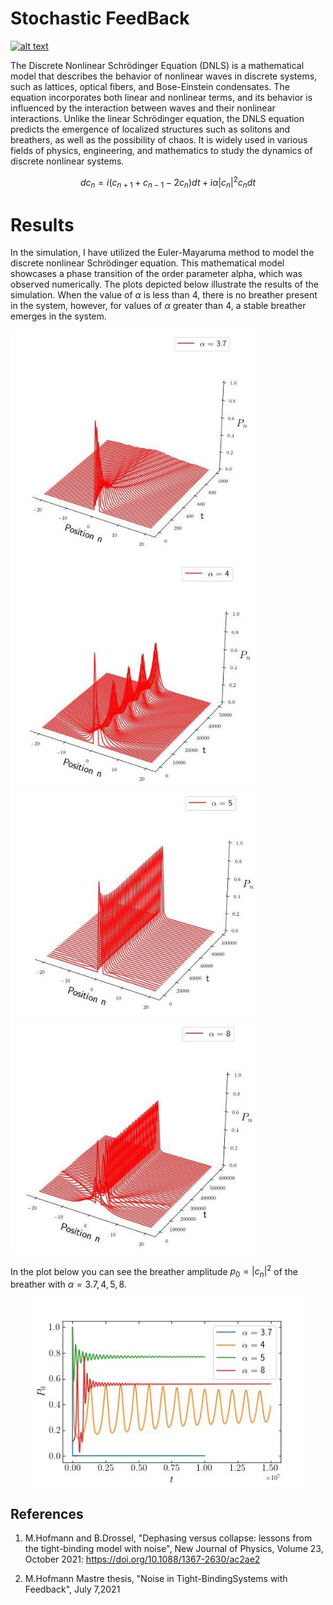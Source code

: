 # Stochastic FeedBack
<a href = "https://github.com/zaman13/Brownian-dynamics-in-a-time-varying-force-field/tree/main/Codes"> <img src="https://img.shields.io/badge/Language-C++ & Python-orange" alt="alt text"> </a>

The Discrete Nonlinear Schrödinger Equation (DNLS) is a mathematical model that describes the behavior of nonlinear waves in discrete systems, such as lattices, optical fibers, and Bose-Einstein condensates. The equation incorporates both linear and nonlinear terms, and its behavior is influenced by the interaction between waves and their nonlinear interactions. Unlike the linear Schrödinger equation, the DNLS equation predicts the emergence of localized structures such as solitons and breathers, as well as the possibility of chaos. It is widely used in various fields of physics, engineering, and mathematics to study the dynamics of discrete nonlinear systems.

$$
dc_n = i(c_{n+1} + c_{n-1} -2c_n)dt + i\alpha \left | c_n \right |^2c_ndt
$$

# Results


In the simulation, I have utilized the Euler-Mayaruma method to model the discrete nonlinear Schrödinger equation. This mathematical model showcases a phase transition of the order parameter alpha, which was observed numerically. The plots depicted below illustrate the results of the simulation. When the value of $\alpha$ is less than 4, there is no breather present in the system, however, for values of $\alpha$ greater than 4, a stable breather emerges in the system.

<p float="left">
<img src="https://github.com/eurusebr/FeedBack/blob/master/HDNLS(3.7).jpg" alt="alt text" width="400">
<img src="https://github.com/eurusebr/FeedBack/blob/master/HDNLS(4).jpg" alt="alt text" width="400">
<img src="https://github.com/eurusebr/FeedBack/blob/master/HDNLS(5).jpg" alt="alt text" width="400">
<img src="https://github.com/eurusebr/FeedBack/blob/master/HDNLS(8).jpg" alt="alt text" width="400">
</p>

In the plot below you can see the breather amplitude $p_0 = \left | c_n \right |^{2}$ of the breather with $\alpha = 3.7,4,5,8$.
<p align="center">
  <img src="https://github.com/eurusebr/FeedBack/blob/master/p0.jpg" width="450" title="hover text">
</p>


## References
1. M.Hofmann and B.Drossel, "Dephasing versus collapse: lessons from the tight-binding model with noise", New Journal of Physics, Volume 23, October 2021:
<a href = "https://doi.org/10.1088/1367-2630/ac2ae2"> https://doi.org/10.1088/1367-2630/ac2ae2 </a>

2. M.Hofmann Mastre thesis, "Noise in Tight-BindingSystems with Feedback", July 7,2021
